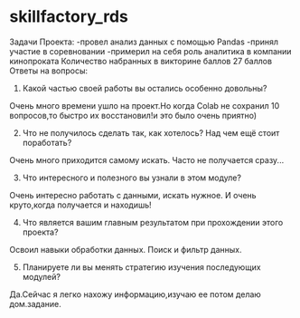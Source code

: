 # skillfactory_rds
Задачи Проекта:
-провел анализ данных с помощью Pandas
-принял участие в соревновании
-примерил на себя роль аналитика в компании кинопроката
Количество набранных в викторине баллов
27 баллов
Ответы на вопросы:
1. Какой частью своей работы вы остались особенно довольны?

Очень много времени ушло на проект.Но когда Colab не сохранил 10 вопросов,то быстро их восстановил!и это было очень приятно)

2. Что не получилось сделать так, как хотелось? Над чем ещё стоит поработать?

Очень много приходится самому искать. Часто не получается сразу...

3. Что интересного и полезного вы узнали в этом модуле?

Очень интересно работать с данными, искать нужное. И очень круто,когда получается и находишь!

4. Что является вашим главным результатом при прохождении этого проекта?

Освоил навыки обработки данных. Поиск и фильтр данных.

5. Планируете ли вы менять стратегию изучения последующих модулей?

Да.Сейчас я легко нахожу информацию,изучаю ее потом делаю дом.задание.
